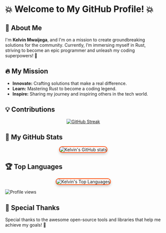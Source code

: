 # 💥 **Welcome to My GitHub Profile!** 💥

## 🌟 About Me

I'm **Kelvin Mwaijega**, and I'm on a mission to create groundbreaking solutions for the community. Currently, I’m immersing myself in Rust, striving to become an epic programmer and unleash my coding superpowers! 🚀

## 🔥 My Mission

- **Innovate:** Crafting solutions that make a real difference.
- **Learn:** Mastering Rust to become a coding legend.
- **Inspire:** Sharing my journey and inspiring others in the tech world.
## 💡 Contributions
<div align="center">
  
  [![GitHub Streak](https://streak-stats.demolab.com?user=ministerko&theme=gruvbox&hide_border=true&border_radius=11.5&date_format=j%20M%5B%20Y%5D)](https://git.io/streak-stats)
  
</div>

## 🚀 My GitHub Stats

<div align="center">
  <img src="https://github-readme-stats.vercel.app/api?username=ministerko&show_icons=true&theme=radical" alt="Kelvin's GitHub stats" style="border-radius: 10px; border: 2px solid #ff4500; box-shadow: 0 4px 8px rgba(0,0,0,0.2);">
</div>

## 🏆 Top Languages

<div align="center">
  <img src="https://github-readme-stats.vercel.app/api/top-langs/?username=ministerko&layout=compact" alt="Kelvin's Top Languages" style="border-radius: 10px; border: 2px solid #ff4500; box-shadow: 0 4px 8px rgba(0,0,0,0.2);">
</div>

![Profile views](https://img.shields.io/endpoint?url=https://profile-view-counter-1qfa75pxq-kelvin-oscar-mwaijegas-projects.vercel.app/)

## 🎨 Special Thanks

Special thanks to the awesome open-source tools and libraries that help me achieve my goals! 🙌


